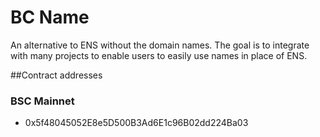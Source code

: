 # BC Name

An alternative to ENS without the domain names. The goal is to integrate
with many projects to enable users to easily use names in place of ENS.

##Contract addresses

### BSC Mainnet
- 0x5f48045052E8e5D500B3Ad6E1c96B02dd224Ba03

